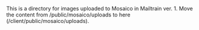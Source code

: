 This is a directory for images uploaded to Mosaico in Mailtrain ver. 1.
Move the content from <project>/public/mosaico/uploads to here (<project>/client/public/mosaico/uploads).
